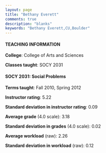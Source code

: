 ```yaml
---
layout: page
title: "Bethany Everett" 
comments: true
description: "blanks"
keywords: "Bethany Everett,CU,Boulder"
---
```

<head>
<script src="https://ajax.googleapis.com/ajax/libs/jquery/2.1.3/jquery.min.js"></script>
<script src="https://dl.dropboxusercontent.com/s/pc42nxpaw1ea4o9/highcharts.js?dl=0"></script>
<!-- <script src="../assets/js/highcharts.js"></script> -->
<style type="text/css">@font-face {
	font-family: "Bebas Neue";
	src: url(https://www.filehosting.org/file/details/544349/BebasNeue Regular.otf) format("opentype");
	}
	h1.Bebas { 
		font-family: "Bebas Neue", Verdana, Tahoma;
	}
</style>
</head>
	   
#### TEACHING INFORMATION

**College**: College of Arts and Sciences

**Classes taught**: SOCY 2031

#### SOCY 2031: Social Problems

**Terms taught**: Fall 2010, Spring 2012

**Instructor rating**: 5.22

**Standard deviation in instructor rating**: 0.09

**Average grade** (4.0 scale): 3.18

**Standard deviation in grades** (4.0 scale): 0.02

**Average workload** (raw): 2.26

**Standard deviation in workload** (raw): 0.12

